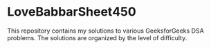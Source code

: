 # LoveBabbarSheet450
This repository contains my solutions to various GeeksforGeeks DSA problems. The solutions are organized by the level of difficulty.
